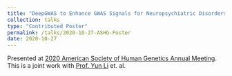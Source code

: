 ```yaml
---
title: "DeepGWAS to Enhance GWAS Signals for Neuropsychiatric Disorders via Deep Neural Network"
collection: talks
type: "Contributed Poster"
permalink: /talks/2020-10-27-ASHG-Poster
date: 2020-10-27
---
```


Presented at [2020 American Society of Human Genetics Annual Meeting](https://www.ashg.org/2020meeting/).
This is a joint work with [Prof. Yun Li](https://yunliweb.its.unc.edu/) et. al.

